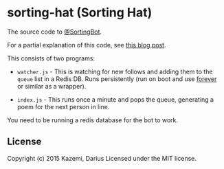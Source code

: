 # sorting-hat (Sorting Hat)

The source code to [@SortingBot](http://twitter.com/SortingBot).

For a partial explanation of this code, see [this blog post](http://tinysubversions.com/notes/sorting-bot).

This consists of two programs:

* `watcher.js` - This is watching for new follows and adding them to the `queue` list in a Redis DB. Runs persistently (run on boot and use [forever](http://npmjs.org/package/forever) or similar as a wrapper).

* `index.js` - This runs once a minute and pops the queue, generating a poem for the next person in line.

You need to be running a redis database for the bot to work.

## License
Copyright (c) 2015 Kazemi, Darius
Licensed under the MIT license.
